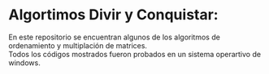 # Algortimos Divir y Conquistar:

En este repositorio se encuentran algunos de los algoritmos de ordenamiento y multiplación de matrices. <br/>
Todos los códigos mostrados fueron probados en un sistema operartivo de windows.

